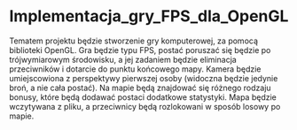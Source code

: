 # Implementacja_gry_FPS_dla_OpenGL
Tematem projektu będzie stworzenie gry komputerowej, za pomocą biblioteki OpenGL. Gra będzie typu FPS, postać poruszać się będzie po trójwymiarowym środowisku, a jej zadaniem będzie eliminacja przeciwników i dotarcie do punktu końcowego mapy. Kamera będzie umiejscowiona z perspektywy pierwszej osoby (widoczna będzie jedynie broń, a nie cała postać). Na mapie będą znajdować się różnego rodzaju bonusy, które będą dodawać postaci dodatkowe statystyki. Mapa będzie wczytywana z pliku, a przeciwnicy będą rozlokowani w sposób losowy po mapie.
